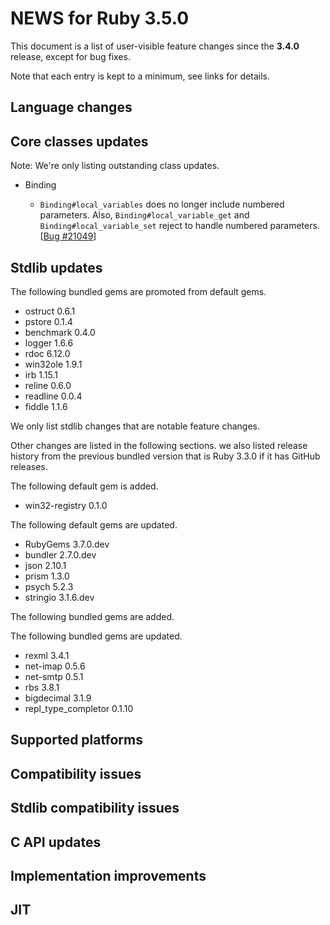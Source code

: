 # NEWS for Ruby 3.5.0

This document is a list of user-visible feature changes
since the **3.4.0** release, except for bug fixes.

Note that each entry is kept to a minimum, see links for details.

## Language changes

## Core classes updates

Note: We're only listing outstanding class updates.

* Binding

    * `Binding#local_variables` does no longer include numbered parameters.
      Also, `Binding#local_variable_get` and `Binding#local_variable_set` reject to handle numbered parameters.
      [[Bug #21049]]

## Stdlib updates

The following bundled gems are promoted from default gems.

* ostruct 0.6.1
* pstore 0.1.4
* benchmark 0.4.0
* logger 1.6.6
* rdoc 6.12.0
* win32ole 1.9.1
* irb 1.15.1
* reline 0.6.0
* readline 0.0.4
* fiddle 1.1.6

We only list stdlib changes that are notable feature changes.

Other changes are listed in the following sections. we also listed release history from the previous bundled version that is Ruby 3.3.0 if it has GitHub releases.

The following default gem is added.

* win32-registry 0.1.0

The following default gems are updated.

* RubyGems 3.7.0.dev
* bundler 2.7.0.dev
* json 2.10.1
* prism 1.3.0
* psych 5.2.3
* stringio 3.1.6.dev

The following bundled gems are added.


The following bundled gems are updated.

* rexml 3.4.1
* net-imap 0.5.6
* net-smtp 0.5.1
* rbs 3.8.1
* bigdecimal 3.1.9
* repl_type_completor 0.1.10

## Supported platforms

## Compatibility issues

## Stdlib compatibility issues

## C API updates

## Implementation improvements

## JIT

[Bug #21049]:     https://bugs.ruby-lang.org/issues/21049
